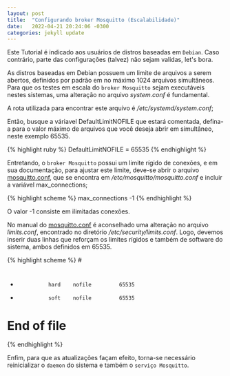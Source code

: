```yaml
---
layout: post
title:  "Configurando broker Mosquitto (Escalabilidade)"
date:   2022-04-21 20:24:06 -0300
categories: jekyll update
---
```


Este Tutorial é indicado aos usuários de distros baseadas em `Debian`. Caso contrário, parte das configurações (talvez) não sejam validas, let's bora.

As distros baseadas em Debian possuem um limite de arquivos a serem abertos, definidos por padrão em no máximo 1024 arquivos simultâneos. Para que os testes em escala do `broker Mosquitto` sejam executáveis nestes sistemas, uma alteração no arquivo *system.conf* é fundamental.

A rota utilizada para encontrar este arquivo é */etc/systemd/system.conf*; 

Então, busque a váriavel DefaultLimitNOFILE que estará comentada, defina-a para o valor máximo de arquivos que você deseja abrir em simultâneo, neste exemplo 65535. 

{% highlight ruby %}
DefaultLimitNOFILE = 65535
{% endhighlight %}

Entretando, o `broker Mosquitto` possui um limite rígido de conexões, e em sua documentação, para ajustar este limite, deve-se abrir o arquivo [mosquitto.conf][mosquitto.conf], que se encontra em */etc/mosquitto/mosquitto.conf* e incluir a variável max_connections; 

{% highlight scheme %}
 max_connections -1
{% endhighlight %}

O valor -1 consiste em ilimitadas conexões.

No manual do [mosquitto.conf][mosquitto.conf] é aconselhado uma alteração no arquivo *limits.conf*, encontrado no diretório */etc/security/limits.conf*. Logo, devemos inserir duas linhas que reforçam os limites rígidos e também de software do sistema, ambos definidos em 65535.

{% highlight scheme %}
#<domain>      <type>  <item>         <value>
#
*               hard    nofile         65535
*               soft    nofile         65535
# End of file
{% endhighlight %}

Enfim, para que as atualizações façam efeito, torna-se necessário reinicializar o `daemon` do sistema e também o `serviço Mosquitto`.

<br>

[mosquitto.conf]: https://mosquitto.org/man/mosquitto-conf-5.html
